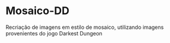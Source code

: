 # Mosaico-DD
Recriação de imagens em estilo de mosaico, utilizando imagens provenientes do jogo Darkest Dungeon
